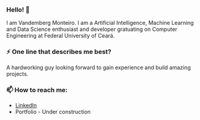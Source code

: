 ### Hello! 👋

I am Vandemberg Monteiro. I am a Artificial Intelligence, Machine Learning and Data Science enthusiast and developer gratuating on Computer Engineering at Federal University of Ceará.

### ⚡ One line that describes me best?
A hardworking guy looking forward to gain experience and build amazing projects.

### 📫 How to reach me:
- [LinkedIn](https://www.linkedin.com/in/vandemberg-monteiro)
- Portfolio - Under construction

<!--
**imonteiroyh/imonteiroyh** is a ✨ _special_ ✨ repository because its `README.md` (this file) appears on your GitHub profile.

Here are some ideas to get you started:

- 🔭 I’m currently working on ...
- 🌱 I’m currently learning ...
- 👯 I’m looking to collaborate on ...
- 🤔 I’m looking for help with ...
- 💬 Ask me about ...
- 📫 How to reach me: ...
- 😄 Pronouns: ...
- ⚡ Fun fact: ...
-->
